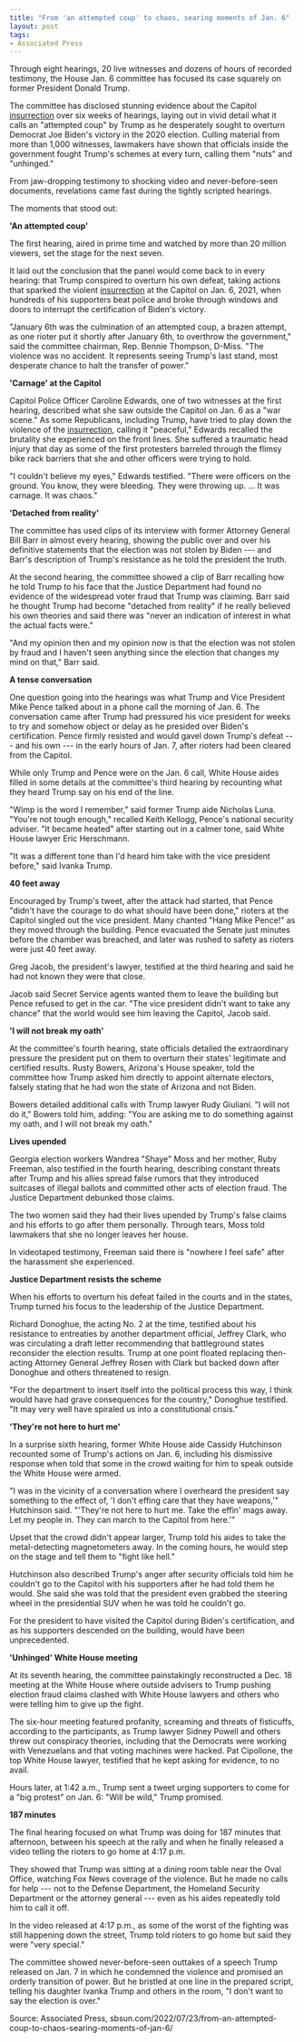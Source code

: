 ```yaml
---
title: "From 'an attempted coup' to chaos, searing moments of Jan. 6"
layout: post
tags:
- Associated Press
---
```


Through eight hearings, 20 live witnesses and dozens of hours of recorded testimony, the House Jan. 6 committee has focused its case squarely on former President Donald Trump.

The committee has disclosed stunning evidence about the Capitol [insurrection](/insurrection.html) over six weeks of hearings, laying out in vivid detail what it calls an "attempted coup" by Trump as he desperately sought to overturn Democrat Joe Biden's victory in the 2020 election. Culling material from more than 1,000 witnesses, lawmakers have shown that officials inside the government fought Trump's schemes at every turn, calling them "nuts" and "unhinged."

From jaw-dropping testimony to shocking video and never-before-seen documents, revelations came fast during the tightly scripted hearings.

The moments that stood out:

**'An attempted coup'**

The first hearing, aired in prime time and watched by more than 20 million viewers, set the stage for the next seven.

It laid out the conclusion that the panel would come back to in every hearing: that Trump conspired to overturn his own defeat, taking actions that sparked the violent [insurrection](/insurrection.html) at the Capitol on Jan. 6, 2021, when hundreds of his supporters beat police and broke through windows and doors to interrupt the certification of Biden's victory.

"January 6th was the culmination of an attempted coup, a brazen attempt, as one rioter put it shortly after January 6th, to overthrow the government," said the committee chairman, Rep. Bennie Thompson, D-Miss. "The violence was no accident. It represents seeing Trump's last stand, most desperate chance to halt the transfer of power."

**'Carnage' at the Capitol**

Capitol Police Officer Caroline Edwards, one of two witnesses at the first hearing, described what she saw outside the Capitol on Jan. 6 as a "war scene." As some Republicans, including Trump, have tried to play down the violence of the [insurrection](/insurrection.html), calling it "peaceful," Edwards recalled the brutality she experienced on the front lines. She suffered a traumatic head injury that day as some of the first protesters barreled through the flimsy bike rack barriers that she and other officers were trying to hold.

"I couldn't believe my eyes," Edwards testified. "There were officers on the ground. You know, they were bleeding. They were throwing up. ... It was carnage. It was chaos."

**'Detached from reality'**

The committee has used clips of its interview with former Attorney General Bill Barr in almost every hearing, showing the public over and over his definitive statements that the election was not stolen by Biden --- and Barr's description of Trump's resistance as he told the president the truth.

At the second hearing, the committee showed a clip of Barr recalling how he told Trump to his face that the Justice Department had found no evidence of the widespread voter fraud that Trump was claiming. Barr said he thought Trump had become "detached from reality" if he really believed his own theories and said there was "never an indication of interest in what the actual facts were."

"And my opinion then and my opinion now is that the election was not stolen by fraud and I haven't seen anything since the election that changes my mind on that," Barr said.

**A tense conversation**

One question going into the hearings was what Trump and Vice President Mike Pence talked about in a phone call the morning of Jan. 6. The conversation came after Trump had pressured his vice president for weeks to try and somehow object or delay as he presided over Biden's certification. Pence firmly resisted and would gavel down Trump's defeat --- and his own --- in the early hours of Jan. 7, after rioters had been cleared from the Capitol.

While only Trump and Pence were on the Jan. 6 call, White House aides filled in some details at the committee's third hearing by recounting what they heard Trump say on his end of the line.

"Wimp is the word I remember," said former Trump aide Nicholas Luna. "You're not tough enough," recalled Keith Kellogg, Pence's national security adviser. "It became heated" after starting out in a calmer tone, said White House lawyer Eric Herschmann.

"It was a different tone than I'd heard him take with the vice president before," said Ivanka Trump.

**40 feet away**

Encouraged by Trump's tweet, after the attack had started, that Pence "didn't have the courage to do what should have been done," rioters at the Capitol singled out the vice president. Many chanted "Hang Mike Pence!" as they moved through the building. Pence evacuated the Senate just minutes before the chamber was breached, and later was rushed to safety as rioters were just 40 feet away.

Greg Jacob, the president's lawyer, testified at the third hearing and said he had not known they were that close.

Jacob said Secret Service agents wanted them to leave the building but Pence refused to get in the car. "The vice president didn't want to take any chance" that the world would see him leaving the Capitol, Jacob said.

**'I will not break my oath'**

At the committee's fourth hearing, state officials detailed the extraordinary pressure the president put on them to overturn their states' legitimate and certified results. Rusty Bowers, Arizona's House speaker, told the committee how Trump asked him directly to appoint alternate electors, falsely stating that he had won the state of Arizona and not Biden.

Bowers detailed additional calls with Trump lawyer Rudy Giuliani. "I will not do it," Bowers told him, adding: "You are asking me to do something against my oath, and I will not break my oath."

**Lives upended**

Georgia election workers Wandrea "Shaye" Moss and her mother, Ruby Freeman, also testified in the fourth hearing, describing constant threats after Trump and his allies spread false rumors that they introduced suitcases of illegal ballots and committed other acts of election fraud. The Justice Department debunked those claims.

The two women said they had their lives upended by Trump's false claims and his efforts to go after them personally. Through tears, Moss told lawmakers that she no longer leaves her house.

In videotaped testimony, Freeman said there is "nowhere I feel safe" after the harassment she experienced.

**Justice Department resists the scheme**

When his efforts to overturn his defeat failed in the courts and in the states, Trump turned his focus to the leadership of the Justice Department.

Richard Donoghue, the acting No. 2 at the time, testified about his resistance to entreaties by another department official, Jeffrey Clark, who was circulating a draft letter recommending that battleground states reconsider the election results. Trump at one point floated replacing then-acting Attorney General Jeffrey Rosen with Clark but backed down after Donoghue and others threatened to resign.

"For the department to insert itself into the political process this way, I think would have had grave consequences for the country," Donoghue testified. "It may very well have spiraled us into a constitutional crisis."

**'They're not here to hurt me'**

In a surprise sixth hearing, former White House aide Cassidy Hutchinson recounted some of Trump's actions on Jan. 6, including his dismissive response when told that some in the crowd waiting for him to speak outside the White House were armed.

"I was in the vicinity of a conversation where I overheard the president say something to the effect of, 'I don't effing care that they have weapons,'" Hutchinson said. "'They're not here to hurt me. Take the effin' mags away. Let my people in. They can march to the Capitol from here.'"

Upset that the crowd didn't appear larger, Trump told his aides to take the metal-detecting magnetometers away. In the coming hours, he would step on the stage and tell them to "fight like hell."

Hutchinson also described Trump's anger after security officials told him he couldn't go to the Capitol with his supporters after he had told them he would. She said she was told that the president even grabbed the steering wheel in the presidential SUV when he was told he couldn't go.

For the president to have visited the Capitol during Biden's certification, and as his supporters descended on the building, would have been unprecedented.

**'Unhinged' White House meeting**

At its seventh hearing, the committee painstakingly reconstructed a Dec. 18 meeting at the White House where outside advisers to Trump pushing election fraud claims clashed with White House lawyers and others who were telling him to give up the fight.

The six-hour meeting featured profanity, screaming and threats of fisticuffs, according to the participants, as Trump lawyer Sidney Powell and others threw out conspiracy theories, including that the Democrats were working with Venezuelans and that voting machines were hacked. Pat Cipollone, the top White House lawyer, testified that he kept asking for evidence, to no avail.

Hours later, at 1:42 a.m., Trump sent a tweet urging supporters to come for a "big protest" on Jan. 6: "Will be wild," Trump promised.

**187 minutes**

The final hearing focused on what Trump was doing for 187 minutes that afternoon, between his speech at the rally and when he finally released a video telling the rioters to go home at 4:17 p.m.

They showed that Trump was sitting at a dining room table near the Oval Office, watching Fox News coverage of the violence. But he made no calls for help --- not to the Defense Department, the Homeland Security Department or the attorney general --- even as his aides repeatedly told him to call it off.

In the video released at 4:17 p.m., as some of the worst of the fighting was still happening down the street, Trump told rioters to go home but said they were "very special."

The committee showed never-before-seen outtakes of a speech Trump released on Jan. 7 in which he condemned the violence and promised an orderly transition of power. But he bristled at one line in the prepared script, telling his daughter Ivanka Trump and others in the room, "I don't want to say the election is over."

Source: Associated Press, sbsun.com/2022/07/23/from-an-attempted-coup-to-chaos-searing-moments-of-jan-6/
